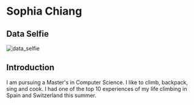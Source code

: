 # Sophia Chiang

## Data Selfie

![data_selfie](data_selfie.jpg)


## Introduction

I am pursuing a Master's in Computer Science. I like to climb, backpack, sing and cook. I had one of the top 10 experiences of my life climbing in Spain and Switzerland this summer. 
